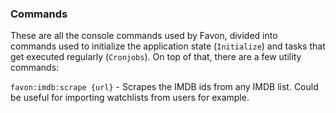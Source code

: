### Commands

These are all the console commands used by Favon, divided into commands used to initialize the application state (`Initialize`) and tasks that get executed regularly (`Cronjobs`). On top of that, there are a few utility commands:

`favon:imdb:scrape {url}` - Scrapes the IMDB ids from any IMDB list. Could be useful for importing watchlists from users for example.